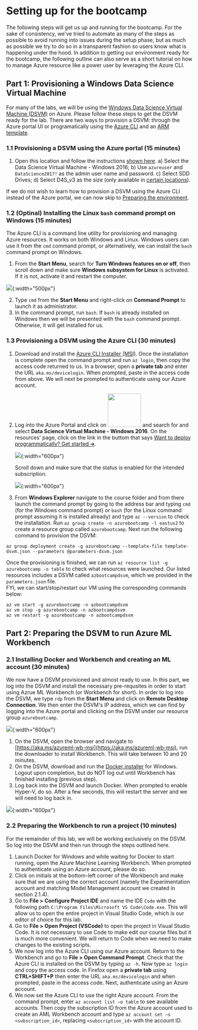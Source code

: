 # Setting up for the bootcamp

The following steps will get us up and running for the bootcamp. For the sake of consistency, we've tried to automate as many of the steps as possible to avoid running into issues during the setup phase, but as much as possible we try to do so in a transparent fashion so users know what is happening under the hood. In addition to getting our environment ready for the bootcamp, the following outline can also serve as a short tutorial on how to manage Azure resource like a power user by leveraging the Azure CLI.

## Part 1: Provisioning a Windows Data Science Virtual Machine

For many of the labs, we will be using the [Windows Data Science Virtual Machine (DSVM)](https://azuremarketplace.microsoft.com/en-us/marketplace/apps/microsoft-ads.windows-data-science-vm) on Azure. Please follow these steps to get the DSVM ready for the lab. There are two ways to provision a DSVM: through the Azure portal UI or programatically using the [Azure CLI](https://docs.microsoft.com/en-us/cli/azure/install-azure-cli?view=azure-cli-latest) and an [ARM template](https://docs.microsoft.com/en-us/azure/azure-resource-manager/resource-group-authoring-templates). 

### 1.1 Provisioning a DSVM using the Azure portal (15 minutes)

1. Open this location and follow the instructions [shown here](https://docs.microsoft.com/en-us/azure/machine-learning/data-science-virtual-machine/provision-vm).
  a) Select the Data Science Virtual Machine - Windows 2016;
  b) Use `azureuser` and `DataScience2017!` as the admin user name and password.
  c) Select SDD Drives;
  d) Select D4S_v3 as the size (only available in [certain locations](https://azure.microsoft.com/en-us/blog/introducing-the-new-dv3-and-ev3-vm-sizes)).

If we do not wish to learn how to provision a DSVM using the Azure CLI instead of the Azure portal, we can now skip to [Preparing the environment](#preparing-the-environment).

### 1.2 **(Optinal)** Installing the Linux `bash` command prompt on Windows (15 minutes)

The Azure CLI is a command line utility for provisioning and managing Azure resources. It works on both Windows and Linux. Windows users can use it from the `cmd` command prompt, or alternatively, we can install the `bash` command prompt on Windows.

1. From the **Start Menu**, search for **Turn Windows features on or off**, then scroll down and make sure **Windows subsystem for Linux** is activated. If it is not, activate it and restart the computer.

![](./images/windows-subsystem-linux.jpg){:width="500px"}

2. Type `cmd` from the **Start Menu** and right-click on **Command Prompt** to launch it as administrator.
3. In the command prompt, run `bash`. If `bash` is already installed on Windows then we will be presented with the `bash` command prompt. Otherwise, it will get installed for us.

### 1.3 Provisioning a DSVM using the Azure CLI (30 minutes)

1. Download and install the [Azure CLI Installer (MSI)](https://aka.ms/InstallAzureCliWindows). Once the installation is complete open the command prompt and run `az login`, then copy the access code returned to us. In a browser, open a **private tab** and enter the URL `aka.ms/devicelogin`. When prompted, paste in the access code from above. We will next be prompted to authenticate using our Azure account.
2. Log into the Azure Portal and click on <img src ="./images/new-resource.jpg" width="90"/> and search for and select **Data Science Virtual Machine - Windows 2016**. On the resources' page, click on the link in the buttom that says <u>Want to deploy programmatically? Get started ➔</u>. 

   ![](./images/deploy-programmatically.jpg){:width="600px"}

   Scroll down and make sure that the status is enabled for the intended subscription.

   ![](./images/enabled-subscription.jpg){:width="600px"}

2. From **Windows Explorer** navigate to the course folder and from there launch the command prompt by going to the address bar and typing `cmd` (for the Windows command prompt) or `bash` (for the Linux command prompt assuming it is installed already) and type `az --version` to check the installation. Run `az group create -n azurebootcamp -l eastus2` to create a resource group called `azurebootcamp`. Next run the following command to provision the DSVM:
```
az group deployment create -g azurebootcamp --template-file template-dsvm.json --parameters @parameters-dsvm.json
```
Once the provisioning is finished, we can run `az resource list -g azurebootcamp -o table` to check what resources were launched. Our listed resources includes a DSVM called `azbootcampdsvm`, which we provided in the `parameters.json` file.  
FYI, we can start/stop/restart our VM using the corresponding commands below:
```
az vm start -g azurebootcamp -n azbootcampdsvm
az vm stop -g azurebootcamp -n azbootcampdsvm
az vm restart -g azurebootcamp -n azbootcampdsvm
```

## Part 2: Preparing the DSVM to run Azure ML Workbench

### 2.1 Installing Docker and Workbench and creating an ML account (30 minutes)

We now have a DSVM provisioned and almost ready to use. In this part, we log into the DSVM and install the necessary pre-requsites in order to start using Azrue ML Workbench (or Workbench for short). In order to log into the DSVM, we type `rdp` from the **Start Menu** and click on **Remote Desktop Connection**. We then enter the DSVM's IP address, which we can find by logging into the Azure portal and clicking on the DSVM under our resource group `azurebootcamp`.

![](./images/dsvm-ip-address.jpg){:width="600px"}

1. On the DSVM, open the browser and navigate to [https://aka.ms/azureml-wb-msi](https://aka.ms/azureml-wb-msi), run the downloader to install Workbench. This will take between 10 and 20 minutes.
2. On the DSVM, download and run the [Docker installer](https://download.docker.com/win/stable/Docker%20for%20Windows%20Installer.exe) for Windows. Logout upon completion, but do NOT log out until Workbench has finished installing (previous step).
3. Log back into the DSVM and launch Docker. When prompted to enable Hyper-V, do so. After a few seconds, this will restart the server and we will need to log back in.

![](./images/enable-hyperv.jpg){:width="600px"}

### 2.2 Preparing the Workbench to run a project (10 minutes)

For the remainder of this lab, we will be working exclusively on the DSVM. So log into the DSVM and then run through the steps outlined here.

1. Launch Docker for Windows and while waiting for Docker to start running, open the Azure Machine Learning Workbench. When prompted to authenticate using an Azure account, please do so.
2. Click on initials at the bottom-left corner of the Workbench and make sure that we are using the correct account (namely the Experimentation account and matching Model Management account we created in section 2.1.4).
3. Go to **File > Configure Project IDE** and name the IDE `Code` with the following path `C:\Program Files\Microsoft VS Code\Code.exe`. This will allow us to open the entire project in Visual Studio Code, which is our editor of choice for this lab.
4. Go to **File > Open Project (VSCode)** to open the project in Visual Studio Code. It is not necessary to use Code to make edit our course files but it is much more convenient. We will return to Code when we need to make changes to the existing scripts.
5. We now log into the Azure CLI using our Azure account. Return to the Workbench and go to **File > Open Command Prompt**. Check that the Azure CLI is installed on the DSVM by typing `az -h`. Now type `az login` and copy the access code. In Firefox open a **private tab** using **CTRL+SHIFT+P** then enter the URL `aka.ms/devicelogin` and when prompted, paste in the access code. Next, authenticate using an Azure account.
6. We now set the Azure CLI to use the right Azure account. From the command prompt, enter `az account list –o table` to see available accounts. Then copy the subscription ID from the Azure account used to create an AML Workbench account and type `az account set –s <subscription_id>`, replacing `<subscription_id>` with the account ID.
